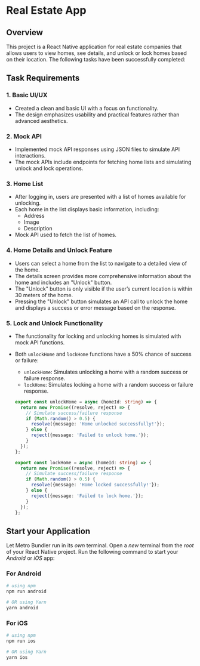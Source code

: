 # Real Estate App

## Overview

This project is a React Native application for real estate companies that allows users to view homes, see details, and unlock or lock homes based on their location. The following tasks have been successfully completed:

## Task Requirements

### 1. Basic UI/UX

- Created a clean and basic UI with a focus on functionality.
- The design emphasizes usability and practical features rather than advanced aesthetics.

### 2. Mock API

- Implemented mock API responses using JSON files to simulate API interactions.
- The mock APIs include endpoints for fetching home lists and simulating unlock and lock operations.

### 3. Home List

- After logging in, users are presented with a list of homes available for unlocking.
- Each home in the list displays basic information, including:
  - Address
  - Image
  - Description
- Mock API used to fetch the list of homes.

### 4. Home Details and Unlock Feature

- Users can select a home from the list to navigate to a detailed view of the home.
- The details screen provides more comprehensive information about the home and includes an "Unlock" button.
- The "Unlock" button is only visible if the user’s current location is within 30 meters of the home.
- Pressing the "Unlock" button simulates an API call to unlock the home and displays a success or error message based on the response.

### 5. Lock and Unlock Functionality

- The functionality for locking and unlocking homes is simulated with mock API functions.
- Both `unlockHome` and `lockHome` functions have a 50% chance of success or failure:

  - `unlockHome`: Simulates unlocking a home with a random success or failure response.
  - `lockHome`: Simulates locking a home with a random success or failure response.

  ```typescript
  export const unlockHome = async (homeId: string) => {
    return new Promise((resolve, reject) => {
      // Simulate success/failure response
      if (Math.random() > 0.5) {
        resolve({message: 'Home unlocked successfully!'});
      } else {
        reject({message: 'Failed to unlock home.'});
      }
    });
  };

  export const lockHome = async (homeId: string) => {
    return new Promise((resolve, reject) => {
      // Simulate success/failure response
      if (Math.random() > 0.5) {
        resolve({message: 'Home locked successfully!'});
      } else {
        reject({message: 'Failed to lock home.'});
      }
    });
  };
  ```

## Start your Application

Let Metro Bundler run in its _own_ terminal. Open a _new_ terminal from the _root_ of your React Native project. Run the following command to start your _Android_ or _iOS_ app:

### For Android

```bash
# using npm
npm run android

# OR using Yarn
yarn android
```

### For iOS

```bash
# using npm
npm run ios

# OR using Yarn
yarn ios
```
